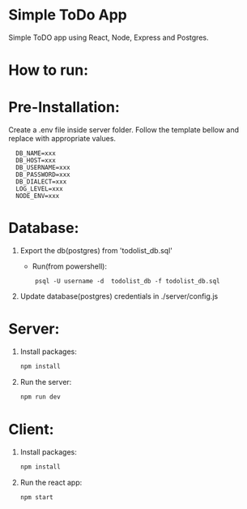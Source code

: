 # Simple ToDo App
Simple ToDO app using React, Node, Express and Postgres.
# How to run:
# Pre-Installation:
Create a .env file inside server folder. Follow the template bellow and replace with appropriate values.
  ```
    DB_NAME=xxx
    DB_HOST=xxx
    DB_USERNAME=xxx
    DB_PASSWORD=xxx
    DB_DIALECT=xxx
    LOG_LEVEL=xxx
    NODE_ENV=xxx
  ```
# Database:
1. Export the db(postgres) from 'todolist_db.sql'
    - Run(from powershell):
    ```
        psql -U username -d  todolist_db -f todolist_db.sql
    ```

2. Update database(postgres) credentials in ./server/config.js

# Server:

1. Install packages:
    ```cmd
    npm install
    ```
2. Run the server:
    ```cmd
    npm run dev
    ```

# Client:

1. Install packages:
    ```cmd 
    npm install
    ```
2. Run the react app:
    ```cmd 
    npm start
    ```
